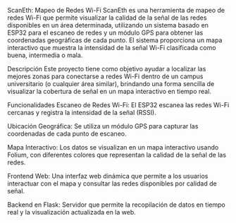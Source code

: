 ScanEth: Mapeo de Redes Wi-Fi
ScanEth es una herramienta de mapeo de redes Wi-Fi que permite visualizar la calidad de la señal de las redes disponibles en un área determinada, utilizando un sistema basado en ESP32 para el escaneo de redes y un módulo GPS para obtener las coordenadas geográficas de cada punto. El sistema proporciona un mapa interactivo que muestra la intensidad de la señal Wi-Fi clasificada como buena, intermedia o mala.

Descripción
Este proyecto tiene como objetivo ayudar a localizar las mejores zonas para conectarse a redes Wi-Fi dentro de un campus universitario (o cualquier área similar), brindando una forma sencilla de visualizar la cobertura de señal en un mapa interactivo en tiempo real.

Funcionalidades
Escaneo de Redes Wi-Fi: El ESP32 escanea las redes Wi-Fi cercanas y registra la intensidad de la señal (RSSI).

Ubicación Geográfica: Se utiliza un módulo GPS para capturar las coordenadas de cada punto de escaneo.

Mapa Interactivo: Los datos se visualizan en un mapa interactivo usando Folium, con diferentes colores que representan la calidad de la señal de las redes.

Frontend Web: Una interfaz web dinámica que permite a los usuarios interactuar con el mapa y consultar las redes disponibles por calidad de señal.

Backend en Flask: Servidor que permite la recopilación de datos en tiempo real y la visualización actualizada en la web.
